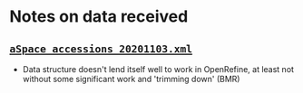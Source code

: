 # Notes on data received
## [`aSpace_accessions_20201103.xml`](https://github.com/uwlib-cams/ASpaceAgents/blob/main/data_received/aSpace_accessions_20201103.xml)
- Data structure doesn't lend itself well to work in OpenRefine, at least not without some significant work and 'trimming down' (BMR)
